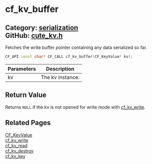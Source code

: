 [](../header.md ':include')

# cf_kv_buffer

Category: [serialization](/api_reference?id=serialization)  
GitHub: [cute_kv.h](https://github.com/RandyGaul/cute_framework/blob/master/include/cute_kv.h)  
---

Fetches the write buffer pointer containing any data serialized so far.

```cpp
CF_API const char* CF_CALL cf_kv_buffer(CF_KeyValue* kv);
```

Parameters | Description
--- | ---
kv | The kv instance.

## Return Value

Returns `NULL` if the kv is not opened for write mode with [cf_kv_write](/serialization/cf_kv_write.md).

## Related Pages

[CF_KeyValue](/serialization/cf_keyvalue.md)  
[cf_kv_write](/serialization/cf_kv_write.md)  
[cf_kv_read](/serialization/cf_kv_read.md)  
[cf_kv_destroy](/serialization/cf_kv_destroy.md)  
[cf_kv_key](/serialization/cf_kv_key.md)  
